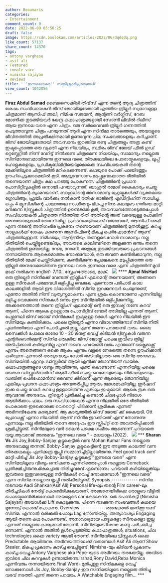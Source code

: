 ```yaml
---
author: Beaumaris
categories:
- Entertainment
comment_count: 0
date: 2022-06-09 05:56:25
draft: false
image: https://cdn.boolokam.com/articles/2022/06/dqdqdq.png
like_count: 57137
share_count: 14370
tags:
- antony varghese
- asif ali
- Featured
- innale vare
- nimisha sajayan
- Reviews
title: '''ഇന്നലെവരെ'' സമ്മിശ്രാഭിപ്രായങ്ങൾ'
view_count: 1042856
---
```


**Firaz Abdul Samad** ബൈസൈക്കിൾ തീവ്‌സ് എന്ന തന്റെ ആദ്യ ചിത്രത്തിന് ശേഷം സംവിധായകൻ ജിസ് ജോയിയുടേതായി എത്തിയ ത്രില്ലർ സ്വഭാവമുള്ള ചിത്രമാണ് ആസിഫ് അലി, നിമിഷ സജയൻ, ആന്റണി വർഗ്ഗീസ്, റേബ മോണിക്ക തുടങ്ങിയവർ കേന്ദ്ര കഥാപാത്രങ്ങളായി സോണി ലിവിൽ റിലീസ് ആയ ഇന്നലെ വരെ എന്ന ചിത്രം. ഒരു സർവൈവൽ ത്രില്ലർ ഗണത്തിൽ പെടുത്താവുന്ന ചിത്രം പറയുന്നത് ആദി എന്ന സിനിമാ താരത്തെയും, അയാളുടെ ജീവിതത്തിൽ അപ്രതീക്ഷിതമായി ഉണ്ടാവുന്ന ചില സംഭവങ്ങളെയും കുറിച്ചാണ്. &nbsp; ജിസ് ജോയിയുടേതായി അവസാനം ഇറങ്ങിയ രണ്ടു ചിത്രങ്ങളും അത്ര കണ്ട് ഇഷ്ടപ്പെടാത്ത ഒരു വ്യക്തി എന്ന നിലയിലും, സ്ഥിരം ജിസ് ജോയ് ഫീൽ ഗുഡ് റ്റെമ്പ്ലേറ്റിൽ നിന്ന് വേറിട്ട് നിൽക്കുന്ന ചിത്രമെന്ന നിലയിലും, സാമാന്യം നല്ലൊരു സിനിമാനുഭവമായിരുന്നു ഇന്നലെ വരെ. തിരക്കഥയിലെ പോരായ്മകളെയും, ലൂപ്പ് ഹോളുകളെയും, പ്രഡിക്ടബിലിറ്റിയെയുമൊക്കെ സംവിധായകൻ തന്റെ മേക്കിങിലൂടെ ചിത്രത്തിൽ മറികടക്കുന്നുണ്ട്. കഥയുടെ പോക്ക് പലയിടത്തും ഊഹിച്ചെടുക്കാമെങ്കിൽ കൂടി, ആദ്യാവസാനം മടുപ്പുളവാക്കാത്ത രീതിയിൽ തന്നെയാണ് ചിത്രം കഥ പറഞ്ഞു പോകുന്നത്. ചിത്രത്തിന്റെ പ്രധാന പോസിറ്റീവുകളിൽ ഒന്നായി പറയാവുന്നത്, ബാഹുൽ രമേശ് കൈകാര്യം ചെയ്ത ചിത്രത്തിന്റെ ക്യാമറയാണ്. ബാഹുലിന്റെ അസാമാന്യ ഫ്രേയ്മുകൾക്ക് വ്യക്തമായ ഗ്രേഡിങ്ങും, ഫ്രയിം വാർക്കും നൽകാൻ രതീഷ് രാജിന്റെ എഡിറ്റിംഗിന് സാധിച്ചു. ഒപ്പം 4 മ്യൂസിക്കിന്റെ പശ്ചാത്തല സംഗീതവും മികച്ചു നിന്നു.കഥയുടെ ഗതിയെ മാറ്റി മറിക്കുന്ന ട്വിസ്റ്റുകൾ ചിത്രത്തിൽ ഉണ്ടെങ്കിൽ കൂടി, അവസാനത്തോടടുത്തപ്പോൾ സംവിധായകൻ ചിത്രത്തെ നിർത്തിയ രീതി അതിന്റെ അത് വരെയുള്ള പോക്കിന് അനുയോജ്യമായി തോന്നിയില്ല. പ്രകടനങ്ങളിലേക്ക് വരുമ്പോൾ, ആസിഫ് അലി എന്ന നടന്റെ അതിഗംഭീര പ്രകടനം തന്നെയാണ് ചിത്രത്തിന്റെ മുതൽക്കൂട്ട്. കുറച്ചു നാളുകൾക്ക് ശേഷം കാണുന്ന ആസിഫിന്റെ മികച്ച പെർഫോമൻസ് ആണ് ചിത്രത്തിലുള്ളത്. നിമിഷയും, ആന്റണിയും തങ്ങളുടെ റോൾ സാമാന്യം നല്ല രീതിയിൽ ചെയ്തിട്ടുണ്ടെങ്കിലും, അവരുടെ കാലിബറിനെ അളക്കുന്ന ഒന്നും തന്നെ ചിത്രത്തിൽ ഉണ്ടായില്ല. റേബ, റോണി, അതുല്യ തുടങ്ങിയവരുടെ പ്രകടനങ്ങൾ നന്നായിരുന്നു.ആകെമൊത്തം നോക്കുമ്പോൾ, ഒരു തവണ കണ്ടിരിക്കാവുന്ന, നല്ല രീതിയിൽ മേക്ക് ചെയ്തിരിക്കുന്ന, കണ്ടിരിക്കുന്ന പ്രേക്ഷകനെ മടുപ്പിക്കാത്ത ഒരു ത്രില്ലർ അനുഭവമായിരുന്നു ഇന്നലെ വരെ. ഇന്നലെ വരെ എന്ന ചിത്രത്തിന് മൂവി മാക് നൽകുന്ന റേറ്റിങ്- 7/10.. സ്നേഹത്തോടെ, മാക്. &nbsp; ![](https://cdn.boolokam.com/articles/2022/06/dqdqdq.png) **** **Ajmal NisHad** ഒരു ത്രില്ലെർ സിനിമക്ക് വേണ്ടത് ത്രില്ലിംഗ് എലമെന്റ് തന്നെയാണ്, അങ്ങനെ ഉള്ള സീനുകൾ പരമാവധി ഒളിപ്പിച്ചു വെക്കുക എന്നൊരു പരിപാടി കാല കാലങ്ങളിൽ ആയി ഈ വിഭാഗത്തിൽ സിനിമ ഇറക്കുന്നവർ ചെയുന്നുണ്ട്, എന്തോ അതിൽ നിന്ന് വ്യത്യസ്തമാകണം എന്ന ശ്രമം കൊണ്ടാണോ എന്നറിയില്ല ഒളിച്ചു വെക്കേണ്ട സീനുകൾ ഒന്നും ഈ സിനിമയിൽ ഒളിപ്പിക്കുന്നില്ല, അക്കരണത്താൽ തന്നെ ത്രില്ലിംഗ് എലമെന്റ് ന്റെ ഒരു ഇമ്പക്ട് നന്നേ കുറവ് ആണ്, പിന്നെ ആകെ ഉള്ളൊരു പോസിറ്റീവ് ബോർ അടിയില്ല എന്നത് ആണ്. പേഴ്സണലി ജിസ് ജോയ് സിനിമകൾ ഇഷ്ടമുള്ള ഒരാൾ എന്നാ നിലയിൽ ഈ സിനിമയും കണ്ടിരിക്കാം. പക്ഷെ ത്രില്ലെർ എന്നാ വിഭാഗത്തിനോട് സിനിമ നീതി പുലർത്തിയോ എന്ന് ചോദിച്ചാൽ ഇല്ല എന്ന് തന്നെ പറയേണ്ടി വരും. ബൈ സൈക്കിൾ പോലെ ഓരോ 10 - 20 മിനുട്ട് വെച്ച് കിടിലൻ ട്വിസ്റ്റുകൾ വരുന്ന എന്റർടൈൻമെന്റ് സിനിമ ഒരുക്കിയ ജിസ് ജോയ്ക്ക് പക്ഷെ ഇവിടെ ത്രില്ല് അടിപ്പിക്കാൻ കഴിയുന്നില്ല എന്ന് തന്നെ പറയേണ്ടി വരും എന്താണ് ക്ലൈമാക്സ്‌ എന്നും അതെങ്ങനെ ഒക്കെ ആകും എന്നും വളരെ നേരത്തെ തന്നെ ഊഹിക്കാൻ കഴിയുന്ന എന്നാൽ അത്യാവശ്യം ബോർ അടിയില്ലാത്ത ഒരു സിനിമ അനുഭവം. സിനിമയിൽ ഏറ്റവും ഡിസ്റ്റർബ് ആയി എനിക്ക് തോന്നിയത് നായിക കഥാപാത്രങ്ങളുടെ ശബ്ദം ആയിരുന്നു, എന്ത് കൊണ്ടാണ് എന്നറിയില്ല പക്ഷെ ഭയങ്കര ഡിസ്റ്റാർബൻസ് ആയി ഫീൽ ചെയ്തു റെബേയുടെയും നിമിഷയുടെയും ഡബിങ് പെർഫോമൻസ് വൈസ് കിടിലൻ എന്ന് ആരെയും തോന്നിയില്ല എങ്കിലും പ്രധാന കഥാപാത്രം അവതരിപ്പിച്ച ആരും മോശമാക്കിയില്ല, ഇർഷാദ് ഇക്ക ചെയ്ത റോൾ കുറച്ചേ ഉള്ളായിരുന്നു എങ്കിലും ഇഷ്ടമായി. ആകെ തുക ഒരു ആവറേജ് അനുഭവം. ത്രില്ലെർ പ്രതീക്ഷിച്ചു കണ്ടാൽ ചിലപ്പോൾ നിരാശ ആയിരിക്കാം ഫലം. ഒരു സംവിധായകൻ എന്നാ നിലയിൽ ഒരേ രീതിയിൽ പോകാതെ ഇടക്കൊക്കെ വെറൈറ്റി പിടിക്കാൻ ശ്രമികുക എന്നത് അഭിനന്ദികേണ്ട കാര്യമണ്, ആ കാര്യത്തിൽ ജിസ് ജോയ് ക്ക് കൈയടി. Ott പ്രോഡക്റ്റ് എന്നാ നിലയിൽ ആണ് സിനിമ ഇറക്കിയത് എന്ന് തോന്നുന്നു എന്നാലും നല്ല രീതിയിൽ തന്നെ അദ്ദേഹം ഈ സ്ക്രിപ്റ്റ് നെ അവതരിപ്പിക്കാൻ ശ്രമിച്ചിട്ടുണ്ട്. സിനിമയുടെ വൻ ലൈൻ പക്ഷെ ഗംഭീരം ആണെന്ന് പറയാതെ വയ്യ.ആവറേജ് അനുഭവം "ഇന്നലെ വരെ " - മലയാളം (2022). &nbsp; ![](https://cdn.boolokam.com/articles/2022/06/ccscsccc45.jpg) *** **Sharan Vs** Jis Joy,Bobby-Sanjay കൂട്ടുകെട്ടിൽ വന്ന Mohan Kumar Fans നല്ലൊരു അനുഭവമല്ല തന്നത്. Bobby-Sanjay കൂട്ടുകെട്ടിന്റെ ഈ അടുത്ത കാലത്ത് വന്ന തിരക്കഥകളും എനിക്കത്ര തൃപ്തി സമ്മാനിച്ചിട്ടില്ലായിരുന്നു. Feel good track ഒന്ന് മാറ്റി പിടിച്ച് Jis Joy Bobby-Sanjay കൂട്ടുകെട്ട് "ഇന്നലെ വരെ" എന്ന സിനിമയിലൂടെ വീണ്ടും ഒന്നിക്കുന്നു എന്നറിഞ്ഞപ്പോൾ നല്ലൊരു Comeback പ്രതീക്ഷിച്ചിരുന്നു.മികച്ചൊരു തിരിച്ചുവരവ് എന്നൊന്നും പറയാൻ കഴിയില്ലെങ്കിലും ഇവരുടെ ഇതുവരെയുള്ള സിനിമകൾ വെച്ച് നോക്കുമ്പോൾ "ഇന്നലെ വരെ" എന്ന സിനിമ നല്ലൊരു തൃപ്തി നൽകിയിട്ടുണ്ട്. Synopsis \------------- സിനിമ നടനായ Aadi Shankar(Asif Ali) Personal life-ലും തന്റെ Film career-ലും തിരിച്ചടികൾ നേരിട്ട് കൊണ്ടിരിക്കുകയാണ്. അങ്ങനെയിരിക്കെ ഒരാളുടെ വീട്ടിൽ പൊയ്കൊണ്ടിരിക്കുമ്പോൾ അയാളുടെ car കേടാകുന്നു. ഒരു പെൺകുട്ടി (Nimisha Sajayan) അയാൾക്ക് Lift കൊടുക്കുന്നു. പിന്നെ നടക്കുന്ന സംഭവങ്ങൾ കഥയെ മുന്നോട്ട് കൊണ്ട് പോകുന്നു. Overview \------------ രണ്ടേകാൽ മണിക്കൂറാണ് സിനിമ. എന്നാൽ ഒരിക്കൽ പോലും Lag തോന്നിയില്ല. അത്യാവശ്യം Engaging ആയി തന്നെ കഥ പോകുന്നുണ്ട്. അനാവശ്യമായ പാട്ടുകളോ സീനുകളോ ഇല്ല എന്നത് നല്ലൊരു കാര്യമായി തോന്നി. സിനിമയുടെ theme കണ്ടു പരിചയിച്ച ഒന്നാണ്. എന്നാൽ അതിൽ ഉൾപ്പെടുത്തിയ കഥാപാത്രങ്ങൾ, situations, ചില technologies ഒക്കെ variety ആയി തോന്നി.സിനിമയിലെ ട്വിസ്റ്റുകൾ ഒക്കെ Predictable ആയിരുന്നു. അഭിനയത്തിലേക്ക് വരുമ്പോൾ Asif Ali ആണ് Show Stealer. മികച്ച പ്രകടനം കാഴ്ച്ച വെച്ചിട്ടുണ്ട്. Nimisha-യും കിടിലൻ പ്രകടനം കാഴ്ച്ച വെച്ചു.Antony Varghese aka Pepe-യുടെ അഭിനയം തരക്കേടില്ല. അവിടെ ഇവിടെ ചില കുറവുകൾ ഉണ്ടായിരുന്നു.Irshad,Rony David,Reba Monica എന്നിവരും നന്നായിരുന്നു.Final Word- മുൻപുള്ള സിനിമകളെ വെച്ച് നോക്കുമ്പോൾ Jis Joy, Bobby-Sanjay ഈ സിനിമയിലൂടെ നല്ലൊരു തിരിച്ചു വരവ് നടത്തി എന്ന് തന്നെ പറയാം. A Watchable Engaging film... ***